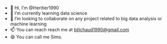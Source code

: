 - 👋 Hi, I’m @Heritier1990
- 🌱 I’m currently learning data science 
- 💞️ I’m looking to collaborate on any project related to big data analysis or machine learning
- 📫 You can reach reach me at bilichaud1990@gmail.com
- 😄 You can call me Sims.
